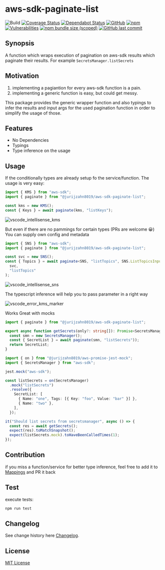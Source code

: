 # aws-sdk-paginate-list

![Build](https://github.com/jurijzahn8019/aws-sdk-paginate-list/workflows/Build%20and%20Test%20Code/badge.svg)
[![Coverage Status](https://coveralls.io/repos/github/jurijzahn8019/aws-sdk-paginate-list/badge.svg?branch=master)](https://coveralls.io/github/jurijzahn8019/aws-sdk-paginate-list?branch=master)
[![Dependabot Status](https://api.dependabot.com/badges/status?host=github&repo=jurijzahn8019/aws-sdk-paginate-list)](https://app.dependabot.com/accounts/jurijzahn8019/repos/244303035)
[![GitHub](https://img.shields.io/github/license/jurijzahn8019/aws-sdk-paginate-list)](LICENSE)
[![npm](https://img.shields.io/npm/v/@jurijzahn8019/aws-sdk-paginate-list)](https://www.npmjs.com/package/@jurijzahn8019/aws-sdk-paginate-list)
[![Vulnerabilities](https://snyk.io/test/github/jurijzahn8019/aws-sdk-paginate-list/badge.svg)](https://snyk.io/test/github/jurijzahn8019/aws-sdk-paginate-list)
[![npm bundle size (scoped)](https://img.shields.io/bundlephobia/min/@jurijzahn8019/aws-sdk-paginate-list)](https://bundlephobia.com/result?p=@jurijzahn8019/aws-sdk-paginate-list)
[![GitHub last commit](https://img.shields.io/github/last-commit/jurijzahn8019/aws-sdk-paginate-list)](https://github.com/jurijzahn8019/aws-sdk-paginate-list/commits/master)

## Synopsis

A function which wraps execution of pagination on aws-sdk results which
paginate their results. For example `SecretsManager.listSecrets`

## Motivation

1. implementing a pagiantion for every aws-sdk function is a pain.
1. implementing a generic function is easy, but could get messy.

This package provides the generic wrapper function and also
typings to infer the results and input args for the used pagination
function in order to simplify the usage of those.

## Features

- No Dependencies
- Typings
- Type inference on the usage

## Usage

If the conditionally types are already setup fo the service/function.
The usage is very easy:

```ts
import { KMS } from "aws-sdk";
import { paginate } from "@jurijzahn8019/aws-sdk-paginate-list";

const kms = new KMS();
const { Keys } = await paginate(kms, "listKeys");
```

![vscode_intellisense_kms](./docs/images/vscode_intellisense_kms.png)

But even if there are no pammings for certain types (PRs are welcome 😀)
You can supply own config and metadata

```ts
import { SNS } from "aws-sdk";
import { paginate } from "@jurijzahn8019/aws-sdk-paginate-list";

const svc = new SNS();
const { Topics } = await paginate<SNS, "listTopics", SNS.ListTopicsInput>(
  svc,
  "listTopics"
);
```

![vscode_intellisense_sns](./docs/images/vscode_intellisense_sns.png)

The typescript inference will help you to pass parameter in a right way

![vscode_error_kms_marker](./docs/images/vscode_error_kms_marker.png)

Works Great with mocks

```ts
import { paginate } from "@jurijzahn8019/aws-sdk-paginate-list";

export async function getSecrets(only?: string[]): Promise<SecretsManager.SecretListType> {
  const smn = new SecretsManager();
  const { SecretList } = await paginate(smn, "listSecrets"));
  return SecretList;
}
```

```ts
import { on } from "@jurijzahn8019/aws-promise-jest-mock";
import { SecretsManager } from "aws-sdk";

jest.mock("aws-sdk");

const listSecrets = on(SecretsManager)
  .mock("listSecrets")
  .resolve({
    SecretList: [
      { Name: "one", Tags: [{ Key: "foo", Value: "bar" }] },
      { Name: "two" },
    ],
  });

it("Should list secrets from secretsmanager", async () => {
  const res = await getSecrets();
  expect(res).toMatchSnapshot();
  expect(listSecrets.mock).toHaveBeenCalledTimes(1);
});
```

## Contribution

if you miss a function/service for better type inference,
feel free to add it to [Mappings](./src/mappings.ts) and PR it back

## Test

execute tests:

```bash
npm run test
```

## Changelog

See change history here [Changelog](CHANGELOG.md).

## License

[MIT License](https://choosealicense.com/licenses/mit/)
